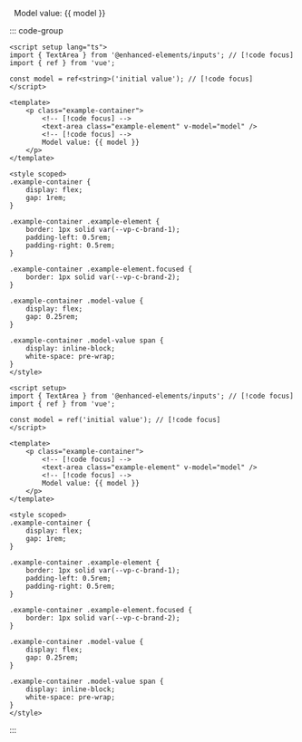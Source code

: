 <script setup lang="ts">
import { TextArea } from '@enhanced-elements/inputs';
import { ref } from 'vue';

const model = ref<string>('initial value');
</script>

<p class="example-container">
    <text-area class="example-element" v-model="model" />
    <span class="model-value">
        Model value: <span>{{ model }}</span>
    </span>
</p>

<style lang="postcss" scoped>
.example-container {
    display: flex;
    gap: 1rem;

    .example-element {
        border: 1px solid var(--vp-c-brand-1);
        padding-left: 0.5rem;
        padding-right: 0.5rem;

        .focused {
            border: 1px solid var(--vp-c-brand-2);
        }
    }

    .model-value {
        display: flex;
        gap: 0.25rem;

        span {
            display: inline-block;
            white-space: pre-wrap;
        }
    }
}
</style>

::: code-group

```vue [Typescript]
<script setup lang="ts">
import { TextArea } from '@enhanced-elements/inputs'; // [!code focus]
import { ref } from 'vue';

const model = ref<string>('initial value'); // [!code focus]
</script>

<template>
    <p class="example-container">
        <!-- [!code focus] -->
        <text-area class="example-element" v-model="model" />
        <!-- [!code focus] -->
        Model value: {{ model }}
    </p>
</template>

<style scoped>
.example-container {
    display: flex;
    gap: 1rem;
}

.example-container .example-element {
    border: 1px solid var(--vp-c-brand-1);
    padding-left: 0.5rem;
    padding-right: 0.5rem;
}

.example-container .example-element.focused {
    border: 1px solid var(--vp-c-brand-2);
}

.example-container .model-value {
    display: flex;
    gap: 0.25rem;
}

.example-container .model-value span {
    display: inline-block;
    white-space: pre-wrap;
}
</style>
```

```vue [JavaScript]
<script setup>
import { TextArea } from '@enhanced-elements/inputs'; // [!code focus]
import { ref } from 'vue';

const model = ref('initial value'); // [!code focus]
</script>

<template>
    <p class="example-container">
        <!-- [!code focus] -->
        <text-area class="example-element" v-model="model" />
        <!-- [!code focus] -->
        Model value: {{ model }}
    </p>
</template>

<style scoped>
.example-container {
    display: flex;
    gap: 1rem;
}

.example-container .example-element {
    border: 1px solid var(--vp-c-brand-1);
    padding-left: 0.5rem;
    padding-right: 0.5rem;
}

.example-container .example-element.focused {
    border: 1px solid var(--vp-c-brand-2);
}

.example-container .model-value {
    display: flex;
    gap: 0.25rem;
}

.example-container .model-value span {
    display: inline-block;
    white-space: pre-wrap;
}
</style>
```

:::

